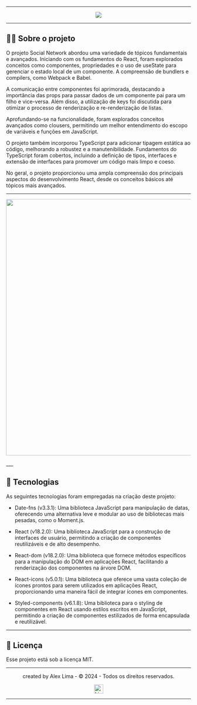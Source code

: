 ___
<p align="center">
  <a href="https://github.com/A1exLima/social_network_react_study_type_script"> <img src="https://uploaddeimagens.com.br/images/004/739/135/original/Untitled.png"> </a>
</p>

___

## 👨‍💻 Sobre o projeto

<p align="start">
O projeto Social Network abordou uma variedade de tópicos fundamentais e avançados. Iniciando com os fundamentos do React, foram explorados conceitos como componentes, propriedades e o uso de useState para gerenciar o estado local de um componente. A compreensão de bundlers e compilers, como Webpack e Babel.

A comunicação entre componentes foi aprimorada, destacando a importância das props para passar dados de um componente pai para um filho e vice-versa. Além disso, a utilização de keys foi discutida para otimizar o processo de renderização e re-renderização de listas.

Aprofundando-se na funcionalidade, foram explorados conceitos avançados como clousers, permitindo um melhor entendimento do escopo de variáveis e funções em JavaScript.

O projeto também incorporou TypeScript para adicionar tipagem estática ao código, melhorando a robustez e a manutenibilidade. Fundamentos do TypeScript foram cobertos, incluindo a definição de tipos, interfaces e extensão de interfaces para promover um código mais limpo e coeso.

No geral, o projeto proporcionou uma ampla compreensão dos principais aspectos do desenvolvimento React, desde os conceitos básicos até tópicos mais avançados.
</p>

___

<p align="center">
  <a href="https://github.com/A1exLima/social_network_react_study_type_script"> <img width="700" src="https://uploaddeimagens.com.br/images/004/739/128/original/Untitled.png"> <a/>
</p>
___

## 📄 Tecnologias

As seguintes tecnologias foram empregadas na criação deste projeto:

- Date-fns (v3.3.1): Uma biblioteca JavaScript para manipulação de datas, oferecendo uma alternativa leve e modular ao uso de bibliotecas mais pesadas, como o Moment.js.

- React (v18.2.0): Uma biblioteca JavaScript para a construção de interfaces de usuário, permitindo a criação de componentes reutilizáveis e de alto desempenho.

- React-dom (v18.2.0): Uma biblioteca que fornece métodos específicos para a manipulação do DOM em aplicações React, facilitando a renderização dos componentes na árvore DOM.

- React-icons (v5.0.1): Uma biblioteca que oferece uma vasta coleção de ícones prontos para serem utilizados em aplicações React, proporcionando uma maneira fácil de integrar ícones em componentes.

- Styled-components (v6.1.8): Uma biblioteca para o styling de componentes em React usando estilos escritos em JavaScript, permitindo a criação de componentes estilizados de forma encapsulada e reutilizável.
___

## 🪪 Licença

Esse projeto está sob a licença MIT.

---

<p align="center"> created by Alex Lima  - © 2024 - Todos os direitos reservados.<p align="center">
 <a href="https://www.linkedin.com/in/a1exlima/" target="_blank"><img src="https://static.licdn.com/sc/h/5bukxbhy9xsil5mb7c2wulfbx" height="25" width="25" alt="Linked" />
</p></p>

___

